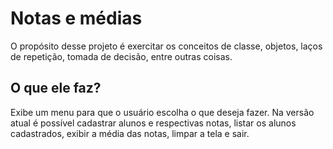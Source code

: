 # Notas e médias

O propósito desse projeto é exercitar os conceitos de classe, objetos, laços de repetição, tomada de decisão, entre outras coisas.

## O que ele faz?

Exibe um menu para que o usuário escolha o que deseja fazer. Na versão atual é possível cadastrar alunos e respectivas notas, listar os alunos cadastrados, exibir a média das notas, limpar a tela e sair.
